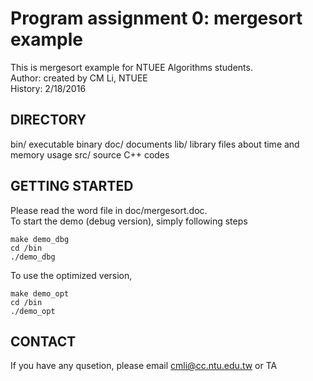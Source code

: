 # Program assignment 0: mergesort example
This is mergesort example for NTUEE Algorithms students.  
Author: created by CM Li, NTUEE  
History: 2/18/2016  

## DIRECTORY
bin/  executable binary
doc/  documents
lib/  library files about time and memory usage
src/  source C++ codes

## GETTING STARTED
Please read the word file in doc/mergesort.doc.  
To start the demo (debug version), simply following steps
```
make demo_dbg
cd /bin
./demo_dbg
```
To use the optimized version,  
```
make demo_opt
cd /bin
./demo_opt
```

## CONTACT
If you have any qusetion, please email cmli@cc.ntu.edu.tw or TA  
